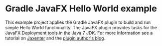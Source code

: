 # Gradle JavaFX Hello World example

This example project applies the Gradle JavaFX plugin to build and run simple Hello World functionality. The JavaFX plugin provides tasks for the JavaFX Deployment tools in the Java 7 JDK. For more information see a tutorial on [Jaxenter](http://jaxenter.com/tutorial-a-guide-to-the-gradle-javafx-plugin-46270.html) and the [plugin author's blog](http://speling.shemnon.com/blog/2013/05/18/javafx-gradle-plugin-0-dot-3-0-released/).